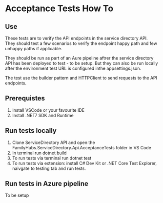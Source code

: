 # Acceptance Tests How To

## Use
These tests are to verify the API endpoints in the service directory API. They should test a few scenarios to verify the endpoint happy path and few unhappy paths if applicable.

They should be run as part of an Aure pipeline aftrer the service directory API has been deployed to test - to be setup. But they can also be run locally after the environment test URL is configured inthe appsettings.json.

The test use the builder pattern and HTTPClient to send requests to the API endpoints.

## Prerequistes

1. Install VSCode or your favourite IDE
2. Install .NET7 SDK and Runtime

## Run tests locally
1. Clone ServiceDirectory API and open the FamilyHubs.ServiceDirectory.Api.AcceptanceTests folder in VS Code
2. In terminal run dotnet build
3. To run tests via terminal run dotnet test
4. To run tests via extension: install C# Dev Kit or .NET Core Test Explorer, naivgate to testing tab and run tests.

## Run tests in Azure pipeline
To be setup